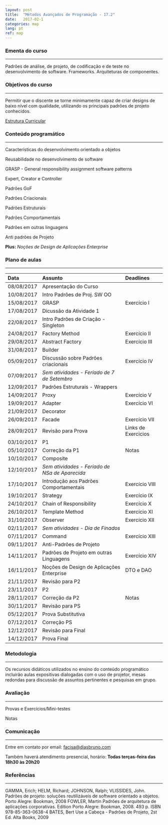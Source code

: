 ```yaml
---
layout: post
title:  "Métodos Avançados de Programação - 17.2"
date:   2017-02-1
categories: map
lang: pt
ref: map
---
```


### Ementa do curso
___

Padrões de análise, de projeto, de codificação e de teste no desenvolvimento de software. Frameworks. Arquiteturas de componentes.

### Objetivos do curso
___

Permitir que o discente se torne minimamente capaz de criar designs de baixo nível com qualidade, utilizando os principais padrões de projeto conhecidos.

[Estrutura Curricular](https://drive.google.com/file/d/0B9oADRpZVGECMmQ4WV83YVlRRGs/view?usp=sharing)

### Conteúdo programático
___

Características do desenvolvimento orientado a objetos

Reusabilidade no desenvolvimento de software

GRASP - General responsibility assignment software patterns

Expert, Creator e Controller

Padrões GoF

Padrões Criacionais 

Padrões Estruturais

Padrões Comportamentais

Padrões em outras linguagens

Anti padrões de Projeto

**Plus:** _Noções de Design de Aplicações Enterprise_


### Plano de aulas
___

| Data	| Assunto | Deadlines
| :------- | :------ | :------ |
| 08/08/2017 | Apresentação do Curso 
| 10/08/2017 | Intro Padrões de Proj. SW OO
| 15/08/2017 | GRASP | Exercício I
| 17/08/2017 | Dicussão da Atividade 1
| 22/08/2017 | Intro Padrões de Criação - Singleton
| 24/08/2017 | Factory Method | Exercício II
| 29/08/2017 | Abstract Factory | Exercício III
| 31/08/2017 | Builder
| 05/09/2017 | Discussão sobre Padrões criacionais | Exercício IV
| 07/09/2017 | *Sem atividades - Feriado de 7 de Setembro*
| 12/09/2017 | Padrões Estruturais - Wrappers
| 14/09/2017 | Proxy | Exercício V
| 19/09/2017 | Adapter | Exercício VI
| 21/09/2017 | Decorator
| 26/09/2017 | Facade | Exercício VII
| 28/09/2017 | Revisão para Prova | Links de Exercicios
| 03/10/2017 | P1
| 05/10/2017 | Correção da P1 | Notas
| 10/10/2017 | Composite
| 12/10/2017 | *Sem atividades - Feriado de NSa de Aparecida*
| 17/10/2017 | Introdução aos Padrões Comportamentais | Exercício VIII
| 19/10/2017 | Strategy | Exercício IX
| 24/10/2017 | Chain of Responsibility | Exercício X
| 26/10/2017 | Template Method | Exercício XI
| 31/10/2017 | Observer | Exercício XII
| 02/11/2017 | *Sem atividades - Dia de Finados*
| 07/11/2017 | Command | Exercício XIII
| 09/11/2017 | Anti-Padrões de Projeto
| 14/11/2017 | Padrões de Projeto em outras Linguagens | Exercício XIV
| 16/11/2017 | Noções de Design de Aplicações Enterprise | DTO e DAO
| 21/11/2017 | Revisão para P2
| 23/11/2017 | P2
| 28/11/2017 | Correção da P2 | Notas
| 30/11/2017 | Revisão para PS
| 05/12/2017 | Prova Substitutiva
| 07/12/2017 | Correção PS
| 12/12/2017 | Revisão para Final
| 14/12/2017 | Prova Final

### Metodologia
___
Os recursos didáticos utilizados no ensino do conteúdo programático incluirão aulas expositivas dialogadas com o uso de projetor, mesas redondas para discussão de assuntos pertinentes e pesquisas em grupo.

### Avaliação
___
Provas e Exercícios/Mini-testes

Notas

### Comunicação
___
Entre em contato por email: facisa@diasbruno.com

Também haverá atendimento presencial, horário: **Todas terças-feira das 18h30 às 20h20**

### Referências
___

GAMMA, Erich; HELM, Richard; JOHNSON, Ralph; VLISSIDES, John. Padrões de projeto: soluções reutilizáveis de software orientado a objetos. Porto Alegre: Bookman, 2008
FOWLER, Martin Padrões de arquitetura de aplicações corporativas. Edition Porto Alegre: Bookman, 2008. 493 p. ISBN 978-85-363-0638-4
BATES, Bert Use a Cabeça - Padrões de Projeto, 2st Ed. Alta Books, 2009

